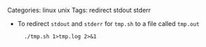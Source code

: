 Categories: linux
            unix
Tags: redirect
      stdout
      stderr

- To redirect `stdout` and `stderr` for `tmp.sh` to a file called `tmp.out`

        ./tmp.sh 1>tmp.log 2>&1
